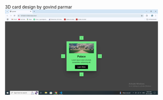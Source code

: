 3D card design by govind parmar
![image alt](https://github.com/govind-parmar3/3D-card/blob/3ed34a91ff0ec99ceb353efd1c5a0f5e8ff806cb/Screenshot%20(13).png)
